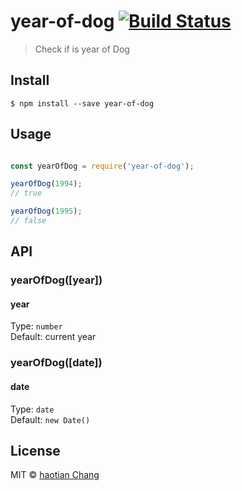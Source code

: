 # year-of-dog [![Build Status](https://travis-ci.org/cht8687/year-of-dog.svg?branch=master)](https://travis-ci.org/cht8687/year-of-dog)

> Check if is year of Dog

## Install

```
$ npm install --save year-of-dog
```

## Usage

```js

const yearOfDog = require('year-of-dog');

yearOfDog(1994);
// true

yearOfDog(1995);
// false


```
## API

### yearOfDog([year])

#### year

Type: `number`  
Default: current year

### yearOfDog([date])

#### date

Type: `date`  
Default: `new Date()`

## License

MIT © [haotian Chang](https://github.com/cht8687)
